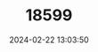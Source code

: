 ---
title: "18599"
category: "Pseudoscaphirhynchus fedtschenkoi"
draft: false
date: 2024-02-22 13:03:50
languages:
  English: ["Syr Darya Sturgeon", "Syr-Darya Shovelnose Sturgeon"]
  French: ["Nez-pelle du Syr Daria"]
  Russian: ["SyrdarinskiiI Lzhelopatonos"]
  Kazakh: ["Syrdarya tasbekiresi"]
---
